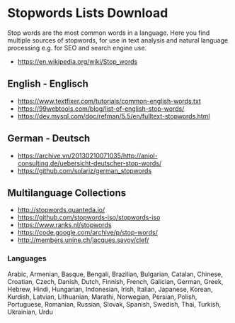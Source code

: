 # Stopwords Lists Download
Stop words are the most common words in a language.
Here you find multiple sources of stopwords, 
for use in text analysis and natural language processing 
e.g. for SEO and search engine use.
- https://en.wikipedia.org/wiki/Stop_words


## English - Englisch
- https://www.textfixer.com/tutorials/common-english-words.txt
- https://99webtools.com/blog/list-of-english-stop-words/
- https://dev.mysql.com/doc/refman/5.5/en/fulltext-stopwords.html


## German - Deutsch
- https://archive.vn/20130210071035/http://aniol-consulting.de/uebersicht-deutscher-stop-words/
- https://github.com/solariz/german_stopwords


## Multilanguage Collections
- http://stopwords.quanteda.io/
- https://github.com/stopwords-iso/stopwords-iso
- https://www.ranks.nl/stopwords
- https://code.google.com/archive/p/stop-words/
- http://members.unine.ch/jacques.savoy/clef/


### Languages
Arabic, Armenian, Basque, Bengali, Brazilian, Bulgarian, Catalan, Chinese, Croatian, Czech, Danish, Dutch, Finnish, French, Galician, German, Greek, Hebrew, Hindi, Hungarian, Indonesian, Irish, Italian, Japanese, Korean, Kurdish, Latvian, Lithuanian, Marathi, Norwegian, Persian, Polish, Portuguese, Romanian, Russian, Slovak, Spanish, Swedish, Thai, Turkish, Ukrainian, Urdu
